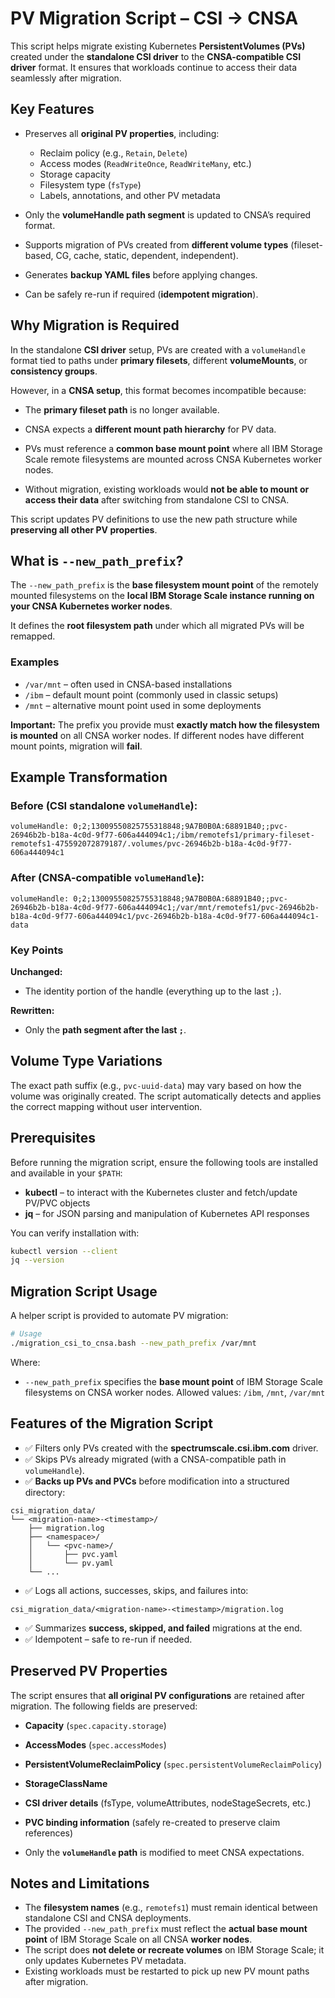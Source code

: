 # PV Migration Script – CSI → CNSA

This script helps migrate existing Kubernetes **PersistentVolumes (PVs)** created under the **standalone CSI driver** to the **CNSA-compatible CSI driver** format.
It ensures that workloads continue to access their data seamlessly after migration.

## Key Features

- Preserves all **original PV properties**, including:
  - Reclaim policy (e.g., `Retain`, `Delete`)
  - Access modes (`ReadWriteOnce`, `ReadWriteMany`, etc.)
  - Storage capacity
  - Filesystem type (`fsType`)
  - Labels, annotations, and other PV metadata

- Only the **volumeHandle path segment** is updated to CNSA’s required format.
- Supports migration of PVs created from **different volume types** (fileset-based, CG, cache, static, dependent, independent).
- Generates **backup YAML files** before applying changes.
- Can be safely re-run if required (**idempotent migration**).

## Why Migration is Required

In the standalone **CSI driver** setup, PVs are created with a `volumeHandle` format tied to paths under **primary filesets**, different **volumeMounts**, or **consistency groups**.

However, in a **CNSA setup**, this format becomes incompatible because:

- The **primary fileset path** is no longer available.
- CNSA expects a **different mount path hierarchy** for PV data.
- PVs must reference a **common base mount point** where all IBM Storage Scale remote filesystems are mounted across CNSA Kubernetes worker nodes.

- Without migration, existing workloads would **not be able to mount or access their data** after switching from standalone CSI to CNSA.

This script updates PV definitions to use the new path structure while **preserving all other PV properties**.


## What is `--new_path_prefix`?

The `--new_path_prefix` is the **base filesystem mount point** of the remotely mounted filesystems on the **local IBM Storage Scale instance running on your CNSA Kubernetes worker nodes**.

It defines the **root filesystem path** under which all migrated PVs will be remapped.

### Examples

- `/var/mnt` – often used in CNSA-based installations
- `/ibm` – default mount point (commonly used in classic setups)
- `/mnt` – alternative mount point used in some deployments

**Important:**
The prefix you provide must **exactly match how the filesystem is mounted** on all CNSA worker nodes.
If different nodes have different mount points, migration will **fail**.


## Example Transformation

### Before (CSI standalone `volumeHandle`):
```text
volumeHandle: 0;2;13009550825755318848;9A7B0B0A:68891B40;;pvc-26946b2b-b18a-4c0d-9f77-606a444094c1;/ibm/remotefs1/primary-fileset-remotefs1-475592072879187/.volumes/pvc-26946b2b-b18a-4c0d-9f77-606a444094c1
```

### After (CNSA-compatible `volumeHandle`):
```text
volumeHandle: 0;2;13009550825755318848;9A7B0B0A:68891B40;;pvc-26946b2b-b18a-4c0d-9f77-606a444094c1;/var/mnt/remotefs1/pvc-26946b2b-b18a-4c0d-9f77-606a444094c1/pvc-26946b2b-b18a-4c0d-9f77-606a444094c1-data
```

### Key Points

**Unchanged:**
- The identity portion of the handle (everything up to the last `;`).

**Rewritten:**
- Only the **path segment after the last `;`**.


## Volume Type Variations

The exact path suffix (e.g., `pvc-uuid-data`) may vary based on how the volume was originally created.
The script automatically detects and applies the correct mapping without user intervention.

## Prerequisites

Before running the migration script, ensure the following tools are installed and available in your `$PATH`:

- **kubectl** – to interact with the Kubernetes cluster and fetch/update PV/PVC objects
- **jq** – for JSON parsing and manipulation of Kubernetes API responses

You can verify installation with:

```bash
kubectl version --client
jq --version
```

## Migration Script Usage

A helper script is provided to automate PV migration:

```bash
# Usage
./migration_csi_to_cnsa.bash --new_path_prefix /var/mnt
```

Where:

- `--new_path_prefix` specifies the **base mount point** of IBM Storage Scale filesystems on CNSA worker nodes.
  Allowed values: `/ibm`, `/mnt`, `/var/mnt`


## Features of the Migration Script

- ✅ Filters only PVs created with the **spectrumscale.csi.ibm.com** driver.
- ✅ Skips PVs already migrated (with a CNSA-compatible path in `volumeHandle`).
- ✅ **Backs up PVs and PVCs** before modification into a structured directory:

```
csi_migration_data/
└── <migration-name>-<timestamp>/
    ├── migration.log
    ├── <namespace>/
    │   └── <pvc-name>/
    │       ├── pvc.yaml
    │       └── pv.yaml
    └── ...
```

- ✅ Logs all actions, successes, skips, and failures into:

```
csi_migration_data/<migration-name>-<timestamp>/migration.log
```

- ✅ Summarizes **success, skipped, and failed** migrations at the end.
- ✅ Idempotent – safe to re-run if needed.


## Preserved PV Properties

The script ensures that **all original PV configurations** are retained after migration.
The following fields are preserved:

- **Capacity** (`spec.capacity.storage`)
- **AccessModes** (`spec.accessModes`)
- **PersistentVolumeReclaimPolicy** (`spec.persistentVolumeReclaimPolicy`)
- **StorageClassName**
- **CSI driver details** (fsType, volumeAttributes, nodeStageSecrets, etc.)
- **PVC binding information** (safely re-created to preserve claim references)

- Only the **`volumeHandle` path** is modified to meet CNSA expectations.


## Notes and Limitations

- The **filesystem names** (e.g., `remotefs1`) must remain identical between standalone CSI and CNSA deployments.
- The provided `--new_path_prefix` must reflect the **actual base mount point** of IBM Storage Scale on all CNSA **worker nodes**.
- The script does **not delete or recreate volumes** on IBM Storage Scale; it only updates Kubernetes PV metadata.
- Existing workloads must be restarted to pick up new PV mount paths after migration.
